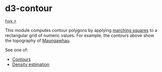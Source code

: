 <script setup>

import * as Plot from "@observablehq/plot";
import {data as volcano} from "./data/volcano.data.js";
import PlotRender from "./components/PlotRender.js";

</script>

# d3-contour

<div style="margin: 1em 0;">
  <PlotRender :options='{
    axis: null,
    aspectRatio: 1,
    style: "margin: 0;",
    marks: [
      Plot.contour(volcano.values, {
        width: volcano.width,
        height: volcano.height,
        fill: Plot.identity,
        stroke: "black",
        interval: 5
      })
    ]
  }' />
  <a href="https://observablehq.com/@d3/volcano-contours/2?intent=fork" style="font-size: smaller;" target="_blank">Fork ↗︎</a>
</div>

This module computes contour polygons by applying [marching squares](https://en.wikipedia.org/wiki/Marching_squares) to a rectangular grid of numeric values. For example, the contours above show the topography of [Maungawhau](https://en.wikipedia.org/wiki/Maungawhau_/_Mount_Eden).

See one of:

- [Contours](./d3-contour/contour.md)
- [Density estimation](./d3-contour/density.md)
